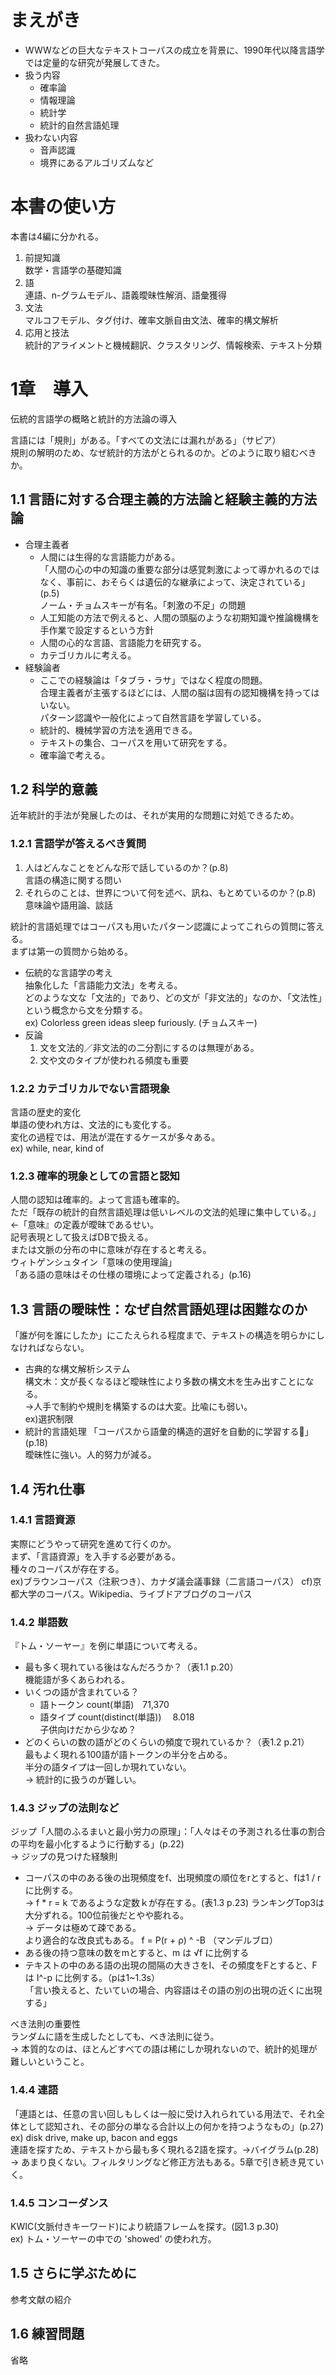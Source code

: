 # まえがき
- WWWなどの巨大なテキストコーパスの成立を背景に、1990年代以降言語学では定量的な研究が発展してきた。
- 扱う内容
  - 確率論
  - 情報理論
  - 統計学
  - 統計的自然言語処理
- 扱わない内容
  - 音声認識
  - 境界にあるアルゴリズムなど

# 本書の使い方
本書は4編に分かれる。
1. 前提知識  
  数学・言語学の基礎知識
2. 語  
  連語、n-グラムモデル、語義曖昧性解消、語彙獲得
3. 文法  
  マルコフモデル、タグ付け、確率文脈自由文法、確率的構文解析
4. 応用と技法  
  統計的アライメントと機械翻訳、クラスタリング、情報検索、テキスト分類

# 1章　導入
伝統的言語学の概略と統計的方法論の導入

言語には「規則」がある。「すべての文法には漏れがある」（サピア）  
規則の解明のため、なぜ統計的方法がとられるのか。どのように取り組むべきか。

## 1.1 言語に対する合理主義的方法論と経験主義的方法論
- 合理主義者  
  - 人間には生得的な言語能力がある。  
  「人間の心の中の知識の重要な部分は感覚刺激によって導かれるのではなく、事前に、おそらくは遺伝的な継承によって、決定されている」(p.5)  
  ノーム・チョムスキーが有名。「刺激の不足」の問題  
  - 人工知能の方法で例えると、人間の頭脳のような初期知識や推論機構を手作業で設定するという方針  
  - 人間の心的な言語、言語能力を研究する。  
  - カテゴリカルに考える。
- 経験論者  
  - ここでの経験論は「タブラ・ラサ」ではなく程度の問題。  
  合理主義者が主張するほどには、人間の脳は固有の認知機構を持ってはいない。  
  パターン認識や一般化によって自然言語を学習している。  
  - 統計的、機械学習の方法を適用できる。  
  - テキストの集合、コーパスを用いて研究をする。
  - 確率論で考える。

## 1.2 科学的意義
近年統計的手法が発展したのは、それが実用的な問題に対処できるため。

### 1.2.1 言語学が答えるべき質問
1. 人はどんなことをどんな形で話しているのか？(p.8)  
  言語の構造に関する問い
1. それらのことは、世界について何を述べ、訊ね、もとめているのか？(p.8)  
  意味論や語用論、談話

統計的言語処理ではコーパスも用いたパターン認識によってこれらの質問に答える。  
まずは第一の質問から始める。
- 伝統的な言語学の考え  
  抽象化した「言語能力文法」を考える。  
  どのような文な「文法的」であり、どの文が「非文法的」なのか、「文法性」という概念から文を分類する。  
  ex) Colorless green ideas sleep furiously. (チョムスキー)
- 反論  
  1. 文を文法的／非文法的の二分割にするのは無理がある。
  2. 文や文のタイプが使われる頻度も重要

### 1.2.2 カテゴリカルでない言語現象
言語の歴史的変化  
単語の使われ方は、文法的にも変化する。  
変化の過程では、用法が混在するケースが多々ある。  
ex) while, near, kind of

### 1.2.3 確率的現象としての言語と認知
人間の認知は確率的。よって言語も確率的。  
ただ「既存の統計的自然言語処理は低いレベルの文法的処理に集中している。」  
<-「意味』の定義が曖昧であるせい。  
  記号表現として扱えばDBで扱える。  
  または文脈の分布の中に意味が存在すると考える。  
  ウィトゲンシュタイン「意味の使用理論」  
  「ある語の意味はその仕様の環境によって定義される」(p.16)

## 1.3 言語の曖昧性：なぜ自然言語処理は困難なのか
「誰が何を誰にしたか」にこたえられる程度まで、テキストの構造を明らかにしなければならない。  
- 古典的な構文解析システム  
  構文木：文が長くなるほど曖昧性により多数の構文木を生み出すことになる。  
  ->人手で制約や規則を構築するのは大変。比喩にも弱い。  
    ex)選択制限
- 統計的言語処理
  「コーパスから語彙的構造的選好を自動的に学習する」(p.18)  
  曖昧性に強い。人的努力が減る。

## 1.4 汚れ仕事

### 1.4.1 言語資源  
実際にどうやって研究を進めて行くのか。  
まず、「言語資源」を入手する必要がある。  
種々のコーパスが存在する。  
ex)ブラウンコーパス（注釈つき）、カナダ議会議事録（二言語コーパス）
cf)京都大学のコーパス。Wikipedia、ライブドアブログのコーパス

### 1.4.2 単語数
『トム・ソーヤー』を例に単語について考える。
- 最も多く現れている後はなんだろうか？（表1.1 p.20）  
  機能語が多くあらわれる。
- いくつの語が含まれている？
   - 語トークン count(単語)　71,370
   - 語タイプ count(distinct(単語)) 　8.018  
     子供向けだから少なめ？
- どのくらいの数の語がどのくらいの頻度で現れているか？（表1.2 p.21）  
  最もよく現れる100語が語トークンの半分を占める。  
  半分の語タイプは一回しか現れていない。  
  -> 統計的に扱うのが難しい。

### 1.4.3 ジップの法則など
ジップ「人間のふるまいと最小労力の原理」：「人々はその予測される仕事の割合の平均を最小化するように行動する」(p.22)  
-> ジップの見つけた経験則

- コーパスの中のある後の出現頻度をf、出現頻度の順位をrとすると、fは1 / r に比例する。  
  -> f * r = k であるような定数ｋが存在する。(表1.3 p.23)
  ランキングTop3は大分ずれる。100位前後だとやや膨れる。  
    -> データは極めて疎である。  
  より適合的な改良式もある。 f = P(r + ρ) ^ -B  （マンデルブロ）
- ある後の持つ意味の数をmとすると、m は √f に比例する
- テキストの中のある語の出現の間隔の大きさをI、その頻度をFとすると、Fは I^-p に比例する。（pは1~1.3s）  
  「言い換えると、たいていの場合、内容語はその語の別の出現の近くに出現する」

べき法則の重要性  
ランダムに語を生成したとしても、べき法則に従う。  
-> 本質的なのは、ほとんどすべての語は稀にしか現れないので、統計的処理が難しいということ。

### 1.4.4 連語
「連語とは、任意の言い回しもしくは一般に受け入れられている用法で、それ全体として認知され、その部分の単なる合計以上の何かを持つようなもの」(p.27)  
ex) disk drive, make up, bacon and eggs  
連語を探すため、テキストから最も多く現れる2語を探す。->バイグラム(p.28)   
-> あまり良くない。フィルタリングなど修正方法もある。5章で引き続き見ていく。  

### 1.4.5 コンコーダンス
KWIC(文脈付きキーワード)により統語フレームを探す。(図1.3 p.30)  
ex) トム・ソーヤーの中での 'showed' の使われ方。

## 1.5 さらに学ぶために
参考文献の紹介

## 1.6 練習問題
省略
